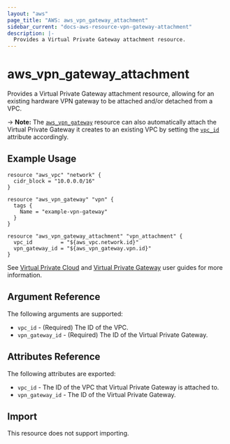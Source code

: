 ```yaml
---
layout: "aws"
page_title: "AWS: aws_vpn_gateway_attachment"
sidebar_current: "docs-aws-resource-vpn-gateway-attachment"
description: |-
  Provides a Virtual Private Gateway attachment resource.
---
```


# aws\_vpn\_gateway\_attachment

Provides a Virtual Private Gateway attachment resource, allowing for an existing
hardware VPN gateway to be attached and/or detached from a VPC.

-> **Note:** The [`aws_vpn_gateway`](vpn_gateway.html)
resource can also automatically attach the Virtual Private Gateway it creates
to an existing VPC by setting the [`vpc_id`](vpn_gateway.html#vpc_id) attribute accordingly.

## Example Usage

```
resource "aws_vpc" "network" {
  cidr_block = "10.0.0.0/16"
}

resource "aws_vpn_gateway" "vpn" {
  tags {
    Name = "example-vpn-gateway"
  }
}

resource "aws_vpn_gateway_attachment" "vpn_attachment" {
  vpc_id         = "${aws_vpc.network.id}"
  vpn_gateway_id = "${aws_vpn_gateway.vpn.id}"
}
```

See [Virtual Private Cloud](http://docs.aws.amazon.com/AmazonVPC/latest/UserGuide/VPC_Introduction.html)
and [Virtual Private Gateway](http://docs.aws.amazon.com/AmazonVPC/latest/UserGuide/VPC_VPN.html) user
guides for more information.

## Argument Reference

The following arguments are supported:

* `vpc_id` - (Required) The ID of the VPC.
* `vpn_gateway_id` - (Required) The ID of the Virtual Private Gateway.

## Attributes Reference

The following attributes are exported:

* `vpc_id` - The ID of the VPC that Virtual Private Gateway is attached to.
* `vpn_gateway_id` - The ID of the Virtual Private Gateway.

## Import

This resource does not support importing.
